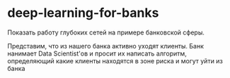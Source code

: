# deep-learning-for-banks
Показать работу глубоких сетей на примере банковской сферы.  

Представим, что из нашего банка активно уходят клиенты. Банк нанимает Data Scientist'ов и просит их написать алгоритм, определяющий какие клиенты находятся в зоне риска и могут уйти из банка
